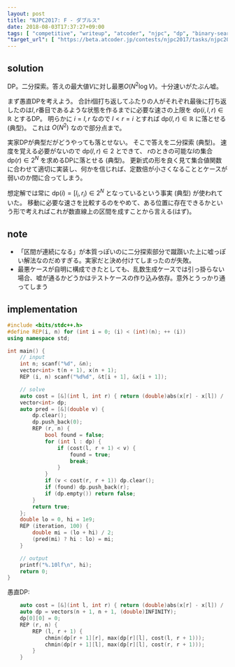 ```yaml
---
layout: post
title: "NJPC2017: F - ダブルス"
date: 2018-08-03T17:37:27+09:00
tags: [ "competitive", "writeup", "atcoder", "njpc", "dp", "binary-search" ]
"target_url": [ "https://beta.atcoder.jp/contests/njpc2017/tasks/njpc2017_f" ]
---
```


## solution

DP。二分探索。答えの最大値$V$に対し最悪$O(N^2 \log V)$。十分速いがたぶん嘘。

まず愚直DPを考えよう。
合計$i$個打ち返してふたりの人がそれぞれ最後に打ち返したのは$l, r$番目であるような状態を作るまでに必要な速さの上限を $\mathrm{dp}(i, l, r) \in \mathbb{R}$ とするDP。
明らかに $i = l, r$ なので $l \lt r = i$ とすれば $\mathrm{dp}(l, r) \in \mathbb{R}$ に落とせる (典型)。
これは $O(N^2)$ なので部分点まで。

実家DPが典型だがどうやっても落とせない。
そこで答えを二分探索 (典型)。
速度を覚える必要がないので $\mathrm{dp}(l, r) \in 2$ とできて、 $r$のときの可能な$l$の集合 $\mathrm{dp}(r) \in 2^N$ を求めるDPに落とせる (典型)。
更新式の形を良く見て集合値関数に合わせて適切に実装し、何かを信じれば、定数倍が小さくなることとケースが弱いのか間に合ってしまう。

想定解では常に $\mathrm{dp}(i) = [l_i, r_i) \in 2^N$ となっているという事実 (典型) が使われていた。
移動に必要な速さを比較するのをやめて、ある位置に存在できるかという形で考えればこれが数直線上の区間を成すことから言える(はず)。

## note

-   「区間が連続になる」が本質っぽいのに二分探索部分で蹴躓いた上に嘘っぽい解法なのだめすぎる。実家だと決め付けてしまったのが失敗。
-   最悪ケースが自明に構成できたとしても、乱数生成ケースでは引っ掛らない場合、嘘が通るかどうかはテストケースの作り込み依存。意外とうっかり通ってしまう

## implementation

``` c++
#include <bits/stdc++.h>
#define REP(i, n) for (int i = 0; (i) < (int)(n); ++ (i))
using namespace std;

int main() {
    // input
    int n; scanf("%d", &n);
    vector<int> t(n + 1), x(n + 1);
    REP (i, n) scanf("%d%d", &t[i + 1], &x[i + 1]);

    // solve
    auto cost = [&](int l, int r) { return (double)abs(x[r] - x[l]) / (t[r] - t[l]); };
    vector<int> dp;
    auto pred = [&](double v) {
        dp.clear();
        dp.push_back(0);
        REP (r, n) {
            bool found = false;
            for (int l : dp) {
                if (cost(l, r + 1) < v) {
                    found = true;
                    break;
                }
            }
            if (v < cost(r, r + 1)) dp.clear();
            if (found) dp.push_back(r);
            if (dp.empty()) return false;
        }
        return true;
    };
    double lo = 0, hi = 1e9;
    REP (iteration, 100) {
        double mi = (lo + hi) / 2;
        (pred(mi) ? hi : lo) = mi;
    }

    // output
    printf("%.10lf\n", hi);
    return 0;
}
```

愚直DP:

``` c++
    auto cost = [&](int l, int r) { return (double)abs(x[r] - x[l]) / (t[r] - t[l]); };
    auto dp = vectors(n + 1, n + 1, (double)INFINITY);
    dp[0][0] = 0;
    REP (r, n) {
        REP (l, r + 1) {
            chmin(dp[r + 1][r], max(dp[r][l], cost(l, r + 1)));
            chmin(dp[r + 1][l], max(dp[r][l], cost(r, r + 1)));
        }
    }
```
